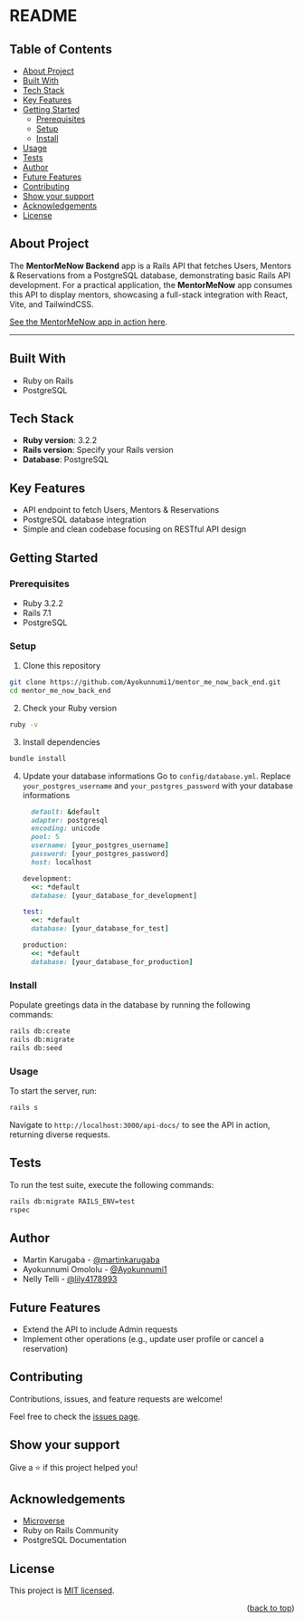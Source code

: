 # README <a name="readme-top"></a>

## Table of Contents

- [About Project](#about-project)
- [Built With](#built-with)
- [Tech Stack](#tech-stack)
- [Key Features](#key-features)
- [Getting Started](#getting-started)
  - [Prerequisites](#prerequisites)
  - [Setup](#setup)
  - [Install](#install)
- [Usage](#usage)
- [Tests](#tests)
- [Author](#author)
- [Future Features](#future-features)
- [Contributing](#contributing)
- [Show your support](#show-your-support)
- [Acknowledgements](#acknowledgements)
- [License](#license)

## About Project <a name="about-project"></a>

The **MentorMeNow Backend** app is a Rails API that fetches Users, Mentors & Reservations from a PostgreSQL database, demonstrating basic Rails API development. For a practical application, the **MentorMeNow** app consumes this API to display mentors, showcasing a full-stack integration with React, Vite, and TailwindCSS.

[See the MentorMeNow app in action here](https://github.com/martinkarugaba/mentor_me_now_front_end).

---

## Built With <a name="built-with"></a>

- Ruby on Rails
- PostgreSQL

## Tech Stack <a name="tech-stack"></a>

- **Ruby version**: 3.2.2
- **Rails version**: Specify your Rails version
- **Database**: PostgreSQL

## Key Features <a name="key-features"></a>

- API endpoint to fetch Users, Mentors & Reservations 
- PostgreSQL database integration
- Simple and clean codebase focusing on RESTful API design


## Getting Started <a name="getting-started"></a>

### Prerequisites <a name="prerequisites"></a>

- Ruby 3.2.2
- Rails 7.1
- PostgreSQL

### Setup <a name="setup"></a>

1. Clone this repository

```bash
git clone https://github.com/Ayokunnumi1/mentor_me_now_back_end.git
cd mentor_me_now_back_end
```

2. Check your Ruby version

```bash
ruby -v
```

3. Install dependencies

```bash
bundle install
```

4. Update your database informations
  Go to `config/database.yml`. Replace `your_postgres_username` and `your_postgres_password` with your database informations
    ```ruby
      default: &default
      adapter: postgresql
      encoding: unicode
      pool: 5
      username: [your_postgres_username]
      password: [your_postgres_password]
      host: localhost

    development:
      <<: *default
      database: [your_database_for_development]

    test:
      <<: *default
      database: [your_database_for_test]

    production:
      <<: *default
      database: [your_database_for_production]
    ```


### Install <a name="install"></a>

Populate greetings data in the database by running the following commands:

```bash
rails db:create
rails db:migrate
rails db:seed
```

### Usage <a name="usage"></a>

To start the server, run:

```bash
rails s
```

Navigate to `http://localhost:3000/api-docs/` to see the API in action, returning diverse requests.

## Tests <a name="tests"></a>

To run the test suite, execute the following commands:

```bash
rails db:migrate RAILS_ENV=test
rspec
```

## Author <a name="author"></a>

- Martin Karugaba - [@martinkarugaba](https://github.com/martinkarugaba)
- Ayokunnumi Omololu - [@Ayokunnumi1](https://github.com/Ayokunnumi1)
- Nelly Telli - [@lily4178993](https://github.com/lily4178993/)


## Future Features <a name="future-features"></a>

- Extend the API to include Admin requests
- Implement other operations (e.g., update user profile or cancel a reservation)

## Contributing <a name="contributing"></a>

Contributions, issues, and feature requests are welcome!

Feel free to check the [issues page](https://github.com/Ayokunnumi1/mentor_me_now_back_end/issues).

## Show your support <a name="support"></a>

Give a ⭐️ if this project helped you!

## Acknowledgements <a name="acknowledgements"></a>

- [Microverse](https://github.com/microverseinc)
- Ruby on Rails Community
- PostgreSQL Documentation

## License <a name="license"></a>

This project is [MIT licensed](./LICENSE).

<p align="right">(<a href="#readme-top">back to top</a>)</p>
